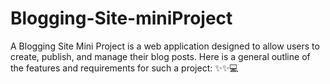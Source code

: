 # Blogging-Site-miniProject
 A Blogging Site Mini Project is a web application designed to allow users to create, publish, and manage their blog posts. Here is a general outline of the features and requirements for such a project:
✨✨💻
